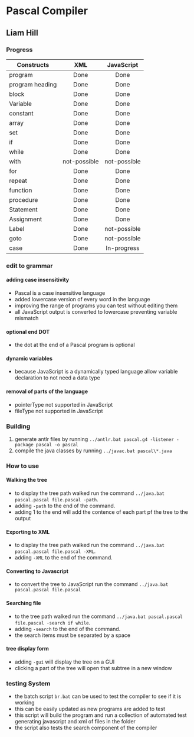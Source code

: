 # Pascal Compiler

Liam Hill
---------

### Progress

| Constructs      | XML         | JavaScript  |
| --------------- |:-----------:|:-----------:|
| program         | Done        | Done        |
| program heading | Done        | Done        |
| block           | Done        | Done        |
| Variable         | Done        | Done        |
| constant        | Done        | Done        |
| array           | Done        | Done        |
| set             | Done        | Done        |
| if              | Done        | Done        |
| while           | Done        | Done        |
| with            | not-possible| not-possible|
| for             | Done        | Done        |
| repeat          | Done        | Done        |
| function        | Done        | Done        |
| procedure       | Done        | Done        |
| Statement       | Done        | Done        |
| Assignment      | Done        | Done        |
| Label           | Done        | not-possible|
| goto            | Done        | not-possible|
| case            | Done        | In-progress |

### edit to grammar

#### adding case insensitivity

* Pascal is a case insensitive language
* added lowercase version of every word in the language
* improving the range of programs you can test without editing them
* all JavaScript output is converted to lowercase preventing variable mismatch

#### optional end DOT

* the dot at the end of a Pascal program is optional

#### dynamic variables

* because JavaScript is a dynamically typed language allow variable declaration to not need a data type

#### removal of parts of the language

* pointerType not supported in JavaScript
* fileType not supported in JavaScript

### Building

1. generate antlr files by running `../antlr.bat pascal.g4 -listener -package pascal -o pascal`
2. compile the java classes by running  `../javac.bat pascal\*.java`

### How to use

#### Walking the tree

* to display the tree path walked run the command `../java.bat pascal.pascal file.pascal -path`.
* adding `-path` to the end of the command.
* adding 1 to the end will add the contence of each part pf the tree to the output

#### Exporting to XML

* to display the tree path walked run the command `../java.bat pascal.pascal file.pascal -XML`.
* adding `-XML` to the end of the command.

#### Converting to Javascript

* to convert the tree to JavaScript run the command `../java.bat pascal.pascal file.pascal`

#### Searching file

* to  the tree path walked run the command `../java.bat pascal.pascal file.pascal -search if while`.
* adding `-search` to the end of the command.
* the search items must be separated by a space

#### tree display form

* adding `-gui` will display the tree on a GUI
* clicking a part of the tree will open that subtree in a new window

### testing System

* the batch script `br.bat` can be used to test the compiler to see if it is working
* this can be easily updated as new programs are added to test
* this script will build the program and run a collection of automated test generating javascript and xml of files in the folder
* the script also tests the search component of the compiler
